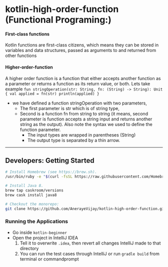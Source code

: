 # kotlin-high-order-function (Functional Programing:)
  #### First-class functions
  Kotlin functions are first-class citizens, which means they can be stored in variables and data structures, passed as arguments to
  and returned from other functions
  #### Higher-order-function
  A higher order function is a function that either accepts another function as a parameter or returns a function as its return value, or 
  both.
  Lets take example
     ```
       fun stringOperation(str: String, fn: (String) -> String): Unit {
         val applied = fn(str)
         println(applied)
      }
    ```
   -  we have defined a function stringOperation with two parameters,
      - The first parameter is str which is of string type, 
      - Second is a function fn from string to string (it means, second parameter is function accepts a string input and returns another 
      string as the output). Also note the syntax we used to define the function parameter. 
        - The input types are wrapped in parentheses (String)
        - The output type is separated by a thin arrow.
      
  
  
---------------------------------
## Developers: Getting Started

```sh
# Install Homebrew (see https://brew.sh).
/usr/bin/ruby -e "$(curl -fsSL https://raw.githubusercontent.com/Homebrew/install/master/install)"

# Install Java 8.
brew tap caskroom/versions
brew cask install java8

# Checkout the monorepo:
git clone https://github.com/AnerayeVijay/kotlin-high-order-function.git
```
### Running the Applications

- Go inside `kotlin-beginner`
- Open the project in IntelliJ IDEA
  1. Tell it to overwrite `.idea`, then revert all changes IntelliJ made to that directory
  2. You can run the test cases through IntelliJ or
   run ```gradle build``` from terminal or commandprompt 

